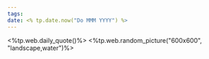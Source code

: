 ```yaml
---
tags: 
date: <% tp.date.now("Do MMM YYYY") %>
---
```

<%tp.web.daily_quote()%>
<%tp.web.random_picture("600x600", "landscape,water")%>



